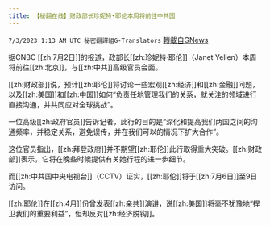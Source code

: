 ```yaml
---
title: 【秘翻在线】财政部长珍妮特•耶伦本周将前往中共国
---
```

`7/3/2023 1:13 AM UTC 秘密翻譯組G-Translators` [轉載自GNews](https://gnews.org/articles/1431929)

据CNBC [[zh:7月2日]]的报道，政部长[[zh:珍妮特·耶伦]]（Janet Yellen）本周将前往[[zh:北京]]，与[[zh:中共]]高级官员会面。

[[zh:财政部]]说，预计[[zh:耶伦]]将讨论一些宏观[[zh:经济]]和[[zh:金融]]问题，以及[[zh:美国]]和[[zh:中国]]如何“负责任地管理我们的关系，就关注的领域进行直接沟通，并共同应对全球挑战”。

一位高级[[zh:政府官员]]告诉记者，此行的目的是“深化和提高我们两国之间的沟通频率，并稳定关系，避免误传，并在我们可以的情况下扩大合作”。

这位官员指出，[[zh:拜登政府]]并不期望[[zh:耶伦]]此行取得重大突破。[[zh:财政部]]表示，它将在晚些时候提供有关她行程的进一步细节。

而[[zh:中共国中央电视台]]（CCTV）证实，[[zh:耶伦]]将于[[zh:7月6日]]至9日访问。

[[zh:耶伦]]在[[zh:4月]]份曾发表[[zh:亲共]]演讲，说[[zh:美国]]将毫不犹豫地“捍卫我们的重要利益”，但却反对[[zh:经济脱钩]]。
